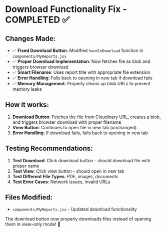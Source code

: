 # Download Functionality Fix - COMPLETED ✅

## Changes Made:
- ✅ **Fixed Download Button**: Modified `handleDownload` function in `components/MyReports.jsx`
- ✅ **Proper Download Implementation**: Now fetches file as blob and triggers browser download
- ✅ **Smart Filename**: Uses report title with appropriate file extension
- ✅ **Error Handling**: Falls back to opening in new tab if download fails
- ✅ **Memory Management**: Properly cleans up blob URLs to prevent memory leaks

## How it works:
1. **Download Button**: Fetches the file from Cloudinary URL, creates a blob, and triggers browser download with proper filename
2. **View Button**: Continues to open file in new tab (unchanged)
3. **Error Handling**: If download fails, falls back to opening in new tab

## Testing Recommendations:
1. **Test Download**: Click download button - should download file with proper name
2. **Test View**: Click view button - should open in new tab
3. **Test Different File Types**: PDF, images, documents
4. **Test Error Cases**: Network issues, invalid URLs

## Files Modified:
- `components/MyReports.jsx` - Updated download functionality

The download button now properly downloads files instead of opening them in view-only mode! 🎉
